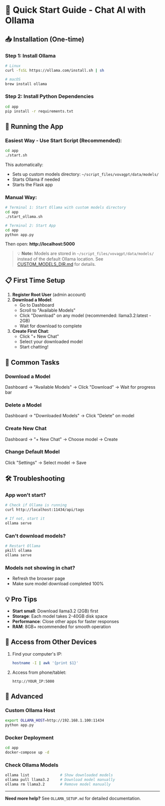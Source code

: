 # 🚀 Quick Start Guide - Chat AI with Ollama

## 📥 Installation (One-time)

### Step 1: Install Ollama
```bash
# Linux
curl -fsSL https://ollama.com/install.sh | sh

# macOS
brew install ollama
```

### Step 2: Install Python Dependencies
```bash
cd app
pip install -r requirements.txt
```

## 🏃 Running the App

### Easiest Way - Use Start Script (Recommended):
```bash
cd app
./start.sh
```

This automatically:
- Sets up custom models directory: `~/script_files/vovagpt/data/models/`
- Starts Ollama if needed
- Starts the Flask app

### Manual Way:
```bash
# Terminal 1: Start Ollama with custom models directory
cd app
./start_ollama.sh

# Terminal 2: Start App
cd app
python app.py
```

Then open: **http://localhost:5000**

> 💡 **Note:** Models are stored in `~/script_files/vovagpt/data/models/` instead of the default Ollama location. See [CUSTOM_MODELS_DIR.md](CUSTOM_MODELS_DIR.md) for details.

## 📋 First Time Setup

1. **Register Root User** (admin account)
2. **Download a Model**:
   - Go to Dashboard
   - Scroll to "Available Models"
   - Click "Download" on any model (recommended: llama3.2:latest - 2GB)
   - Wait for download to complete
3. **Create First Chat**:
   - Click "+ New Chat"
   - Select your downloaded model
   - Start chatting!

## 🎯 Common Tasks

### Download a Model
Dashboard → "Available Models" → Click "Download" → Wait for progress bar

### Delete a Model
Dashboard → "Downloaded Models" → Click "Delete" on model

### Create New Chat
Dashboard → "+ New Chat" → Choose model → Create

### Change Default Model
Click "Settings" → Select model → Save

## 🛠️ Troubleshooting

### App won't start?
```bash
# Check if Ollama is running
curl http://localhost:11434/api/tags

# If not, start it
ollama serve
```

### Can't download models?
```bash
# Restart Ollama
pkill ollama
ollama serve
```

### Models not showing in chat?
- Refresh the browser page
- Make sure model download completed 100%

## 💡 Pro Tips

- **Start small**: Download llama3.2 (2GB) first
- **Storage**: Each model takes 2-40GB disk space
- **Performance**: Close other apps for faster responses
- **RAM**: 8GB+ recommended for smooth operation

## 📱 Access from Other Devices

1. Find your computer's IP:
   ```bash
   hostname -I | awk '{print $1}'
   ```

2. Access from phone/tablet:
   ```
   http://YOUR_IP:5000
   ```

## 🔧 Advanced

### Custom Ollama Host
```bash
export OLLAMA_HOST=http://192.168.1.100:11434
python app.py
```

### Docker Deployment
```bash
cd app
docker-compose up -d
```

### Check Ollama Models
```bash
ollama list              # Show downloaded models
ollama pull llama3.2     # Download model manually
ollama rm llama3.2       # Remove model manually
```

---

**Need more help?** See `OLLAMA_SETUP.md` for detailed documentation.

